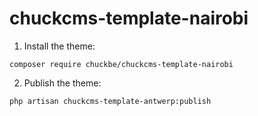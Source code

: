# chuckcms-template-nairobi

1. Install the theme:

``` composer require chuckbe/chuckcms-template-nairobi ```

2. Publish the theme:

``` php artisan chuckcms-template-antwerp:publish ```
